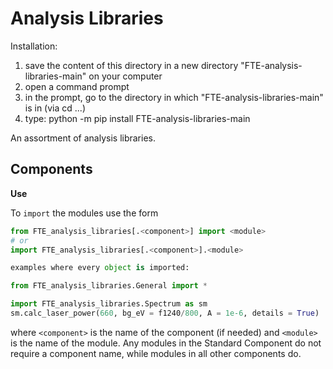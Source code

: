 # Analysis Libraries

Installation:
1. save the content of this directory in a new directory "FTE-analysis-libraries-main" on your computer
2. open a command prompt
3. in the prompt, go to the directory in which "FTE-analysis-libraries-main" is in (via cd ...)
4. type: python -m pip install FTE-analysis-libraries-main

An assortment of analysis libraries.

## Components

**Use**

To `import` the modules use the form
```python
from FTE_analysis_libraries[.<component>] import <module>
# or
import FTE_analysis_libraries[.<component>].<module>

examples where every object is imported:

from FTE_analysis_libraries.General import *

import FTE_analysis_libraries.Spectrum as sm
sm.calc_laser_power(660, bg_eV = f1240/800, A = 1e-6, details = True)

```
where `<component>` is the name of the component (if needed) and `<module>` is the name of the module. Any modules in the Standard Component do not require a component name, while modules in all other components do.
